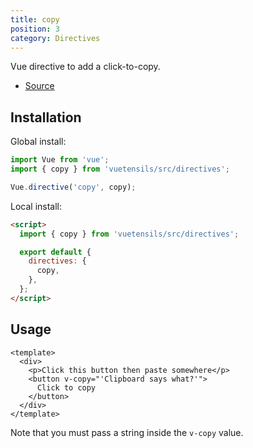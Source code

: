 ```yaml
---
title: copy
position: 3
category: Directives
---
```


Vue directive to add a click-to-copy.

- [Source](https://github.com/AustinGil/vuetensils/blob/master/src/directives/copy.js)

## Installation

Global install:

```js
import Vue from 'vue';
import { copy } from 'vuetensils/src/directives';

Vue.directive('copy', copy);
```

Local install:

```html
<script>
  import { copy } from 'vuetensils/src/directives';

  export default {
    directives: {
      copy,
    },
  };
</script>
```

## Usage

```vue live
<template>
  <div>
    <p>Click this button then paste somewhere</p>
    <button v-copy="'Clipboard says what?'">
      Click to copy
    </button>
  </div>
</template>
```

Note that you must pass a string inside the `v-copy` value.
